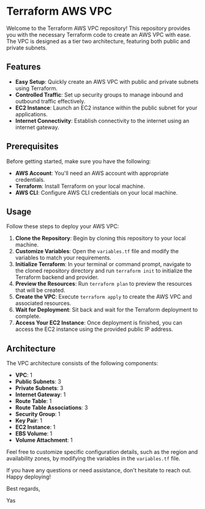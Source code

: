 # Terraform AWS VPC

Welcome to the Terraform AWS VPC repository! This repository provides you with the necessary Terraform code to create an AWS VPC with ease. The VPC is designed as a tier two architecture, featuring both public and private subnets.

## Features

- **Easy Setup**: Quickly create an AWS VPC with public and private subnets using Terraform.
- **Controlled Traffic**: Set up security groups to manage inbound and outbound traffic effectively.
- **EC2 Instance**: Launch an EC2 instance within the public subnet for your applications.
- **Internet Connectivity**: Establish connectivity to the internet using an internet gateway.

## Prerequisites

Before getting started, make sure you have the following:

- **AWS Account**: You'll need an AWS account with appropriate credentials.
- **Terraform**: Install Terraform on your local machine.
- **AWS CLI**: Configure AWS CLI credentials on your local machine.

## Usage

Follow these steps to deploy your AWS VPC:

1. **Clone the Repository**: Begin by cloning this repository to your local machine.
2. **Customize Variables**: Open the `variables.tf` file and modify the variables to match your requirements.
3. **Initialize Terraform**: In your terminal or command prompt, navigate to the cloned repository directory and run `terraform init` to initialize the Terraform backend and provider.
4. **Preview the Resources**: Run `terraform plan` to preview the resources that will be created.
5. **Create the VPC**: Execute `terraform apply` to create the AWS VPC and associated resources.
6. **Wait for Deployment**: Sit back and wait for the Terraform deployment to complete.
7. **Access Your EC2 Instance**: Once deployment is finished, you can access the EC2 instance using the provided public IP address.

## Architecture

The VPC architecture consists of the following components:

- **VPC**: 1
- **Public Subnets**: 3
- **Private Subnets**: 3
- **Internet Gateway**: 1
- **Route Table**: 1
- **Route Table Associations**: 3
- **Security Group**: 1
- **Key Pair**: 1
- **EC2 Instance**: 1
- **EBS Volume**: 1
- **Volume Attachment**: 1

Feel free to customize specific configuration details, such as the region and availability zones, by modifying the variables in the `variables.tf` file.

If you have any questions or need assistance, don't hesitate to reach out. Happy deploying!

Best regards,

Yas
